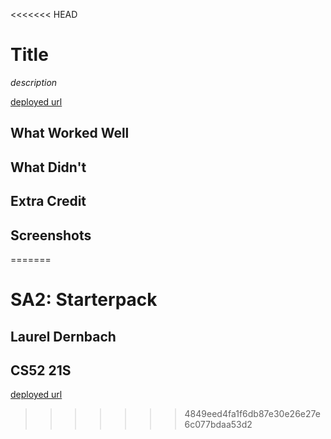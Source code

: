 <<<<<<< HEAD
# Title

*description*

[deployed url](http://url-if-deployed-here)

## What Worked Well

## What Didn't

## Extra Credit

## Screenshots
=======
# SA2: Starterpack
## Laurel Dernbach
## CS52 21S

[deployed url](https://pensive-kepler-cb927e.netlify.app/)
>>>>>>> 4849eed4fa1f6db87e30e26e27e6c077bdaa53d2
